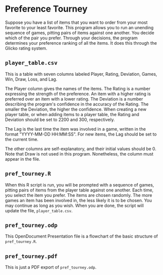 # Preference Tourney

Suppose you have a list of items that you want to order from your most favorite to your least favorite. This program allows you to run an unending sequence of games, pitting pairs of items against one another. You decide which of the pair you prefer. Through your decisions, the program determines your preference ranking of all the items. It does this through the Glicko rating system.

## `player_table.csv`

This is a table with seven columns labeled Player, Rating, Deviation, Games, Win, Draw, Loss, and Lag.

The Player column gives the names of the items. The Rating is a number expressing the strength of the preference. An item with a higher rating is preferred over an item with a lower rating. The Deviation is a number describing the program's confidence in the accuracy of the Rating. The smaller the Deviation, the higher the confidence. When creating a new player table, or when adding items to a player table, the Rating and Deviation should be set to 2200 and 300, respectively.

The Lag is the last time the item was involved in a game, written in the format "YYYY-MM-DD HH:MM:SS". For new items, the Lag should be set to the current time.

The other columns are self-explanatory, and their initial values should be 0. Note that Draw is not used in this program. Nonetheless, the column must appear in the file.

## `pref_tourney.R`

When this R script is run, you will be prompted with a sequence of games, pitting pairs of items from the player table against one another. Each time, you select the item you prefer. The items are chosen randomly. The more games an item has been involved in, the less likely it is to be chosen. You may continue as long as you wish. When you are done, the script will update the file, `player_table.csv`.

## `pref_tourney.odp`

This OpenDocument Presentation file is a flowchart of the basic structure of `pref_tourney.R`.

## `pref_tourney.pdf`

This is just a PDF export of `pref_tourney.odp`.
